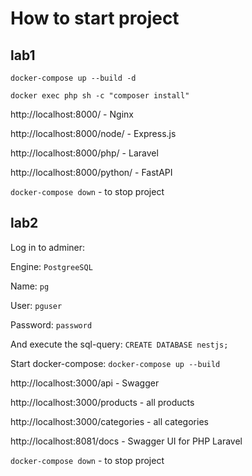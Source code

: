 # How to start project

## lab1

`docker-compose up --build -d`

`docker exec php sh -c "composer install"`

http://localhost:8000/ - Nginx

http://localhost:8000/node/ - Express.js

http://localhost:8000/php/ - Laravel

http://localhost:8000/python/ - FastAPI

`docker-compose down` - to stop project

## lab2

Log in to adminer:

Engine: `PostgreeSQL`

Name: `pg`

User: `pguser`

Password: `password`

And execute the sql-query: `CREATE DATABASE nestjs;`

Start docker-compose: `docker-compose up --build`

http://localhost:3000/api - Swagger

http://localhost:3000/products - all products

http://localhost:3000/categories - all categories

http://localhost:8081/docs - Swagger UI for PHP Laravel

`docker-compose down` - to stop project
